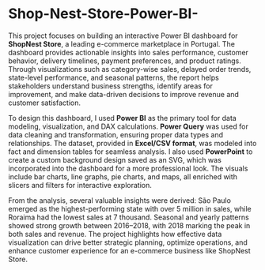 # Shop-Nest-Store-Power-BI-
This project focuses on building an interactive Power BI dashboard for **ShopNest Store**, a leading e-commerce marketplace in Portugal. The dashboard provides actionable insights into sales performance, customer behavior, delivery timelines, payment preferences, and product ratings. Through visualizations such as category-wise sales, delayed order trends, state-level performance, and seasonal patterns, the report helps stakeholders understand business strengths, identify areas for improvement, and make data-driven decisions to improve revenue and customer satisfaction.

To design this dashboard, I used **Power BI** as the primary tool for data modeling, visualization, and DAX calculations. **Power Query** was used for data cleaning and transformation, ensuring proper data types and relationships. The dataset, provided in **Excel/CSV format**, was modeled into fact and dimension tables for seamless analysis. I also used **PowerPoint** to create a custom background design saved as an SVG, which was incorporated into the dashboard for a more professional look. The visuals include bar charts, line graphs, pie charts, and maps, all enriched with slicers and filters for interactive exploration.

From the analysis, several valuable insights were derived: São Paulo emerged as the highest-performing state with over 5 million in sales, while Roraima had the lowest sales at 7 thousand. Seasonal and yearly patterns showed strong growth between 2016–2018, with 2018 marking the peak in both sales and revenue. The project highlights how effective data visualization can drive better strategic planning, optimize operations, and enhance customer experience for an e-commerce business like ShopNest Store.
